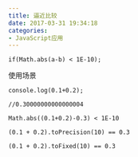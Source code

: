 ```yaml
---
title: 逼近比较
date: 2017-03-31 19:34:18
categories: 
- JavaScript应用
---
```


```
if(Math.abs(a-b) < 1E-10);
```

<!-- more -->

使用场景

```
console.log(0.1+0.2);

//0.30000000000000004

Math.abs((0.1+0.2)-0.3) < 1E-10

(0.1 + 0.2).toPrecision(10) == 0.3

(0.1 + 0.2).toFixed(10) == 0.3
```